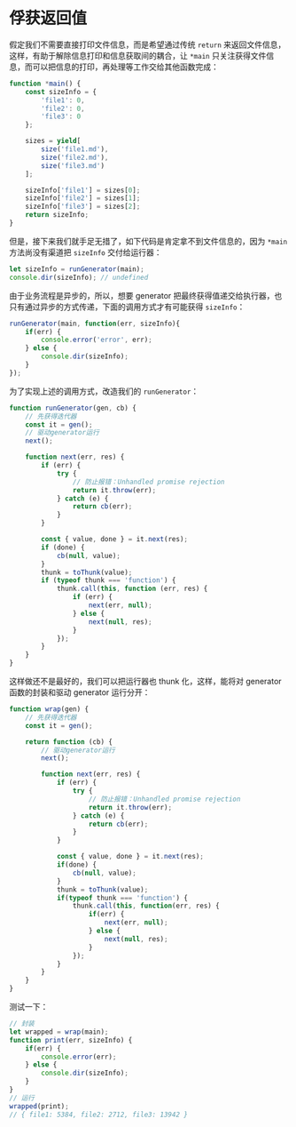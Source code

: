 俘获返回值
==========

假定我们不需要直接打印文件信息，而是希望通过传统 `return` 来返回文件信息，这样，有助于解除信息打印和信息获取间的耦合，让 `*main` 只关注获得文件信息，而可以把信息的打印，再处理等工作交给其他函数完成：

```js
function *main() {
    const sizeInfo = {
        'file1': 0,
        'file2': 0,
        'file3': 0
    };

    sizes = yield[
        size('file1.md'),
        size('file2.md'),
        size('file3.md')
    ];

    sizeInfo['file1'] = sizes[0];
    sizeInfo['file2'] = sizes[1];
    sizeInfo['file3'] = sizes[2];
    return sizeInfo;
}
```

但是，接下来我们就手足无措了，如下代码是肯定拿不到文件信息的，因为 `*main` 方法尚没有渠道把 `sizeInfo` 交付给运行器：

```js
let sizeInfo = runGenerator(main);
console.dir(sizeInfo); // undefined
```

由于业务流程是异步的，所以，想要 generator 把最终获得值递交给执行器，也只有通过异步的方式传递，下面的调用方式才有可能获得 `sizeInfo`：

```js
runGenerator(main, function(err, sizeInfo){
    if(err) {
        console.error('error', err);
    } else {
        console.dir(sizeInfo);
    }
});
```

为了实现上述的调用方式，改造我们的 `runGenerator`：

```js
function runGenerator(gen, cb) {
    // 先获得迭代器
    const it = gen();
    // 驱动generator运行
    next();

    function next(err, res) {
        if (err) {
            try {
                // 防止报错：Unhandled promise rejection
                return it.throw(err);
            } catch (e) {
                return cb(err);
            }
        }

        const { value, done } = it.next(res);
        if (done) {
            cb(null, value);
        }
        thunk = toThunk(value);
        if (typeof thunk === 'function') {
            thunk.call(this, function (err, res) {
                if (err) {
                    next(err, null);
                } else {
                    next(null, res);
                }
            });
        }
    }
}
```

这样做还不是最好的，我们可以把运行器也 thunk 化，这样，能将对 generator 函数的封装和驱动 generator 运行分开：

```js
function wrap(gen) {
    // 先获得迭代器
    const it = gen();

    return function (cb) {
        // 驱动generator运行
        next();

        function next(err, res) {
            if (err) {
                try {
                    // 防止报错：Unhandled promise rejection
                    return it.throw(err);
                } catch (e) {
                    return cb(err);
                }
            }

            const { value, done } = it.next(res);
            if(done) {
                cb(null, value);
            }
            thunk = toThunk(value);
            if(typeof thunk === 'function') {
                thunk.call(this, function(err, res) {
                    if(err) {
                        next(err, null);
                    } else {
                        next(null, res);
                    }
                });
            }
        }
    }
}
```

测试一下：

```js
// 封装
let wrapped = wrap(main);
function print(err, sizeInfo) {
    if(err) {
        console.error(err);
    } else {
        console.dir(sizeInfo);        
    }
}
// 运行
wrapped(print);
// { file1: 5384, file2: 2712, file3: 13942 }
```
